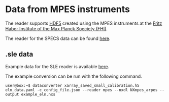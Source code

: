 # Data from MPES instruments

The reader supports [HDF5](https://www.hdfgroup.org/solutions/hdf5/) created using the MPES instruments at the [Fritz Haber Institute of the Max Planck Soeciety (FHI)](https://www.fhi.mpg.de/de).

The reader for the SPECS data can be found [here](https://github.com/FAIRmat-NFDI/pynxtools-mpes/blob/main/pynxtools_mpes/reader.py).

## .sle data

<!-- How is this data structured --> 

Example data for the SLE reader is available [here](https://github.com/FAIRmat-NFDI/pynxtools-mpes/tree/main/tests/data).

The example conversion can be run with the following command.
```console
user@box:~$ dataconverter xarray_saved_small_calibration.h5 eln_data.yaml -c config_file.json --reader mpes --nxdl NXmpes_arpes --output example_eln.nxs
```

